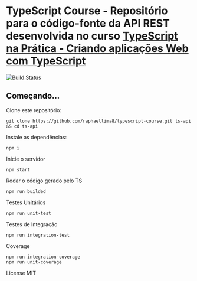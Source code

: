 # TypeScript Course - Repositório para o código-fonte da API REST desenvolvida no curso [TypeScript na Prática - Criando aplicações Web com TypeScript]('https://www.udemy.com/typescript-na-pratica-criando-aplicacoes-web-com-typescript/?couponCode=GADW73OFF')

[![Build Status](https://travis-ci.org/raphaellima8/typescript-course.svg?branch=master)](https://travis-ci.org/raphaellima8/typescript-course)

## Começando...
Clone este repositório:
```
git clone https://github.com/raphaellima8/typescript-course.git ts-api && cd ts-api
```

Instale as dependências:
```
npm i
```

Inicie o servidor
```
npm start
```

Rodar o código gerado pelo TS
```
npm run builded
```

Testes Unitários
```
npm run unit-test
```

Testes de Integração
```
npm run integration-test
```

Coverage
```
npm run integration-coverage
npm run unit-coverage
```

License MIT
